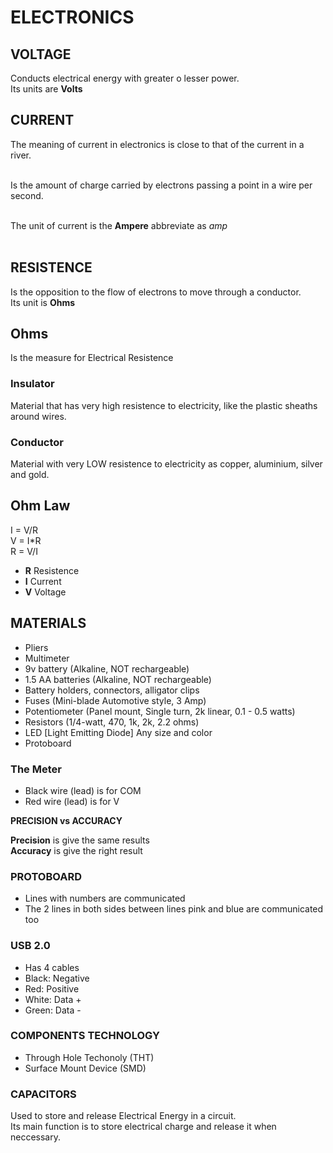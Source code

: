 # ELECTRONICS

## VOLTAGE

Conducts electrical energy with greater o lesser power. <br/>
Its units are __Volts__ <br/>

## CURRENT

The meaning of current in electronics is close to that of the current in a river. <br/><br/>

Is the amount of charge carried by electrons passing a point in a wire per second. <br/><br/>

The unit of current is the __Ampere__ abbreviate as _amp_<br/><br/>


## RESISTENCE

Is the opposition to the flow of electrons to move through a conductor. <br/>
Its unit is __Ohms__ <br/>

## Ohms

Is the measure for Electrical Resistence <br/>

### Insulator

Material that has very high resistence to electricity, like the plastic sheaths around wires.

### Conductor

Material with very LOW resistence to electricity as copper, aluminium, silver and gold.

## Ohm Law

I = V/R <br/>
V = I*R <br/>
R = V/I <br/>

* __R__ Resistence
* __I__ Current
* __V__ Voltage

## MATERIALS

* Pliers
* Multimeter
* 9v battery (Alkaline, NOT rechargeable)
* 1.5 AA batteries (Alkaline, NOT rechargeable)
* Battery holders, connectors, alligator clips
* Fuses (Mini-blade Automotive style, 3 Amp)
* Potentiometer (Panel mount, Single turn, 2k linear, 0.1 - 0.5 watts)
* Resistors (1/4-watt, 470, 1k, 2k, 2.2 ohms)
* LED [Light Emitting Diode] Any size and color
* Protoboard

### The Meter

* Black wire (lead) is for COM
* Red wire (lead) is for V

__PRECISION vs ACCURACY__ <br/>

__Precision__ is give the same results <br/>
__Accuracy__ is give the right result <br/>

### PROTOBOARD

* Lines with numbers are communicated 
* The 2 lines in both sides between lines pink and blue are communicated too


### USB 2.0

* Has 4 cables
* Black: Negative
* Red: Positive
* White: Data +
* Green: Data -

### COMPONENTS TECHNOLOGY

* Through Hole Techonoly (THT)
* Surface Mount Device (SMD)

### CAPACITORS

Used to store and release Electrical Energy in a circuit. <br/>
Its main function is to store electrical charge and release it when neccessary.







